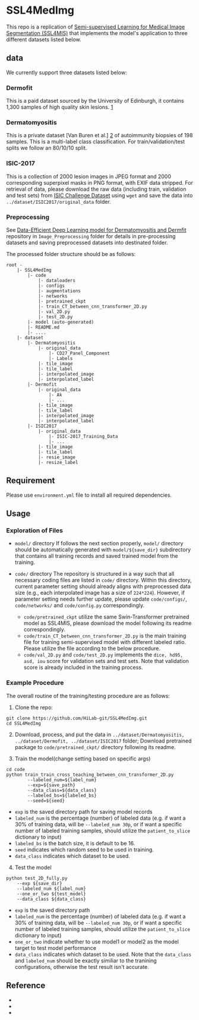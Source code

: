 # SSL4MedImg

This repo is a replication of [Semi-supervised Learning for Medical Image Segmentation (SSL4MIS)](https://github.com/HiLab-git/SSL4MIS/tree/master/code) that implements the model's application to three different datasets listed below. 

## data 
We currently support three datasets listed below: 

### Dermofit
This is a paid dataset sourced by the University of Edinburgh, it contains 1,300 samples of high quality skin lesions. [1]

### Dermatomyositis 
This is a private dataset [Van Buren et al.] [2] of autoimmunity biopsies of 198 samples. This is a multi-label class classification. For train/validation/test splits we follow an 80/10/10 split.

### ISIC-2017
This is a collection of 2000 lesion images in JPEG format and 2000 corresponding superpixel masks in PNG format, with EXIF data stripped. For retrieval of data, please download the raw data (including train, validation and test sets) from [ISIC Challenge Dataset](https://challenge.isic-archive.com/data/#2017) using `wget` and save the data into `../dataset/ISIC2017/original_data` folder. 

### Preprocessing

See [Data-Efficient Deep Learning model for Dermatomyositis and Dermfit](https://github.com/LuoyaoChen/DEDL_Semisupervised) repository in `Image_Preprocessing` folder for details in pre-processing datasets and saving preprocessed datasets into destinated folder. 

The processed folder structure should be as follows: 

```
root - 
    |- SSL4MedImg
        |- code
            |- dataloaders
            |- configs
            |- augmentations
            |- networks
            |- pretrained_ckpt
            |- train_CT_between_cnn_transformer_2D.py
            |- val_2D.py
            |- test_2D.py
        |- model (auto-generated)
        |- README.md
        |- ....
    |- dataset
        |- Dermatomyositis
            |- original_data
                |- CD27_Panel_Component
                |- Labels
            |- tile_image
            |- tile_label
            |- interpolated_image
            |- interpolated_label
        |- Dermofit
            |- original_data
                |- Ak 
                |- ...
            |- tile_image
            |- tile_label
            |- interpolated_image
            |- interpolated_label
        |- ISIC2017
            |- original_data
                |- ISIC-2017_Training_Data
                |- ...
            |- tile_image
            |- tile_label
            |- resie_image
            |- resize_label
```
## Requirement 
Please use `environment.yml` file to install all required dependencies. 

## Usage
### Exploration of Files
- `model/` directory 
If follows the next section properly, `model/` directory should be automatically generated with `model/${save_dir}` subdirectory that contains all training records and saved trained model from the training. 

- `code/` directory 
The repository is structured in a way such that all necessary coding files are listed in `code/` directory. Within this directory, current parameter setting should already aligns with preprocessed data size (e.g., each interpolated image has a size of `224*224`). However, if parameter setting needs further update, please update `code/configs/`,  `code/networks/` and `code/config.py` correspondingly. 
    - `code/pretrained_ckpt` utilize the same Swin-Transformer pretrained model as SSL4MIS, please download the model following its readme correspondingly. 
    - `code/train_CT_between_cnn_transformer_2D.py` is the main training file for training semi-supervised model with different labeled ratio. Please utilize the file according to the below procedure. 
    - `code/val_2D.py` and `code/test_2D.py` implements the `dice, hd95, asd, iou` score for validation sets and test sets. Note that validation score is already included in the training process.

### Example Procedure
The overall routine of the training/testing procedure are as follows: 

1. Clone the repo:
```
git clone https://github.com/HiLab-git/SSL4MedImg.git
cd SSL4MedImg
```

2. Download, process, and put the data in `../dataset/Dermatomyositis, ../dataset/Dermofit, ../dataset/ISIC2017` folder; Download pretrained package to `code/pretrained_ckpt/` directory following its readme.

3. Train the model(change setting based on specific args)
```
cd code
python train_train_cross_teaching_between_cnn_transformer_2D.py 
        --labeled_num=${label_num} 
        --exp=${save_path}
        --data_class=${data_class}
        --labeled_bs=${labeled_bs}
        --seed=${seed}
```

- `exp` is the saved directory path for saving model records
- `labeled_num` is the percentage (number) of labeled data (e.g. if want a 30% of training data, will be `--labeled_num 30p`, or if want a specific number of labeled training samples, should utilize the `patient_to_slice` dictionary to input)
- `labeled_bs` is the batch size, it is default to be 16. 
- `seed` indicates which random seed to be used in training. 
- `data_class` indicates which dataset to be used. 

4. Test the model
```
python test_2D_fully.py 
    --exp ${save_dir}
    --labeled_num ${label_num} 
    --one_or_two ${test_model} 
    --data_class ${data_class}
```
- `exp` is the saved directory path
- `labeled_num` is the percentage (number) of labeled data (e.g. if want a 30% of training data, will be `--labeled_num 30p`, or if want a specific number of labeled training samples, should utilize the `patient_to_slice` dictionary to input)
- `one_or_two` indicate whether to use model1 or model2 as the model target to test model performance 
- `data_class` indicates which dataset to be used. Note that the `data_class` and `labeled_num` should be exactly similiar to the tranining configurations, otherwise the test result isn't accurate.


## Reference 
- [1]:https://licensing.edinburgh-innovations.ed.ac.uk/product/dermofit-image-library
- [2]: https://www.sciencedirect.com/science/article/abs/pii/S0022175922000205
- 
